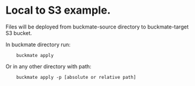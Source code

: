 # Local to S3 example. 

Files will be deployed from buckmate-source directory to buckmate-target S3 bucket.

In buckmate directory run:
```
    buckmate apply
```
Or in any other directory with path:
```
    buckmate apply -p [absolute or relative path]
```